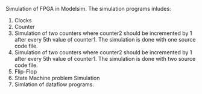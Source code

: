 Simulation of FPGA in Modelsim. The simulation programs inludes:

1) Clocks
2) Counter
3) Simulation of two counters where counter2 should be incremented by 1 after every 5th value of counter1. The simulation is done with one source code file.
4) Simulation of two counters where counter2 should be incremented by 1 after every 5th value of counter1. The simulation is done with two source code file.
5) Flip-Flop
6) State Machine problem Simulation
7) Simlation of dataflow programs.

